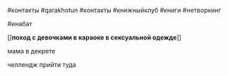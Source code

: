 #контакты #qarakhotun 
#контакты #книжныйклуб #книги #нетворкинг 


#инабат

[[**поход с девочками в караоке в сексуальной одежде**]]


мама в декрете 

челлендж прийти туда

